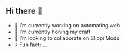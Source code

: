 ## Hi there 👋
- 🔭 I’m currently working on automating web 
- 🌱 I’m currently honing my craft
- 👯 I’m looking to collaborate on Slippi Mods
- ⚡ Fun fact: ...

